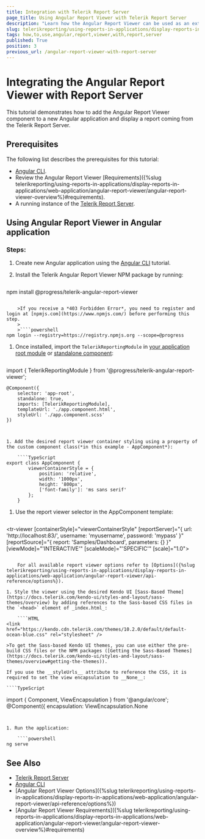 ```yaml
---
title: Integration with Telerik Report Server
page_title: Using Angular Report Viewer with Telerik Report Server
description: "Learn how the Angular Report Viewer can be used as an external viewer to display reports located and rendered on a Telerik Report Server."
slug: telerikreporting/using-reports-in-applications/display-reports-in-applications/web-application/angular-report-viewer/how-to-use-angular-report-viewer-with-report-server
tags: how,to,use,angular,report,viewer,with,report,server
published: True
position: 3
previous_url: /angular-report-viewer-with-report-server
---
```


# Integrating the Angular Report Viewer with Report Server

This tutorial demonstrates how to add the Angular Report Viewer component to a new Angular application and display a report coming from the Telerik Report Server.

## Prerequisites

The following list describes the prerequisites for this tutorial:

* [Angular CLI](https://angular.io/cli).
* Review the Angular Report Viewer [Requirements]({%slug telerikreporting/using-reports-in-applications/display-reports-in-applications/web-application/angular-report-viewer/angular-report-viewer-overview%}#requirements).
* A running instance of the [Telerik Report Server](https://docs.telerik.com/report-server/introduction).

## Using Angular Report Viewer in Angular application

### Steps:

1. Create new Angular application using the [Angular CLI](https://angular.io/cli) tutorial.
1. Install the Telerik Angular Report Viewer NPM package by running:

	````powershell
npm install @progress/telerik-angular-report-viewer
````

	>If you receive a *403 Forbidden Error*, you need to register and login at [npmjs.com](https://www.npmjs.com/) before performing this step.
	>
	>````powershell
npm login --registry=https://registry.npmjs.org --scope=@progress
````


1. Once installed, import the `TelerikReportingModule` in [your application root module](https://angular.io/guide/ngmodules#!#angular-modularity) or [standalone component](https://angular.dev/guide/components):

	````TypeScript
import { TelerikReportingModule } from '@progress/telerik-angular-report-viewer';

	@Component({
		selector: 'app-root',
		standalone: true,
		imports: [TelerikReportingModule],
		templateUrl: './app.component.html',
		styleUrl: './app.component.scss'
	})
````


1. Add the desired report viewer container styling using a property of the custom component class(*in this example - AppComponent*):

	````TypeScript
export class AppComponent {
		viewerContainerStyle = {
			position: 'relative',
			width: '1000px',
			height: '800px',
			['font-family']: 'ms sans serif'
		};
	}
````


1. Use the report viewer selector in the AppComponent template:

	````HTML
<tr-viewer
		[containerStyle]="viewerContainerStyle"
		[reportServer]="{
			url: 'http://localhost:83/',
			username: 'myusername',
			password: 'mypass'
		}"
		[reportSource]="{
			report: 'Samples/Dashboard',
			parameters: {}
		}" 
		[viewMode]="'INTERACTIVE'"
		[scaleMode]="'SPECIFIC'"
		[scale]="1.0">
	</tr-viewer>
````

	For all available report viewer options refer to [Options]({%slug telerikreporting/using-reports-in-applications/display-reports-in-applications/web-application/angular-report-viewer/api-reference/options%}).

1. Style the viewer using the desired Kendo UI [Sass-Based Theme](https://docs.telerik.com/kendo-ui/styles-and-layout/sass-themes/overview) by adding references to the Sass-based CSS files in the `<head>` element of _index.html_:

	````HTML
<link href="https://kendo.cdn.telerik.com/themes/10.2.0/default/default-ocean-blue.css" rel="stylesheet" />
````

	>To get the Sass-based Kendo UI themes, you can use either the pre-build CSS files or the NPM packages ([Getting the Sass-Based Themes](https://docs.telerik.com/kendo-ui/styles-and-layout/sass-themes/overview#getting-the-themes)).

	If you use the __styleUrls__ attribute to reference the CSS, it is required to set the view encapsulation to __None__:

	````TypeScript
import { Component, ViewEncapsulation } from '@angular/core';
		@Component({
			encapsulation: ViewEncapsulation.None
````


1. Run the application:

	````powershell
ng serve
````


## See Also

* [Telerik Report Server](https://docs.telerik.com/report-server/introduction)
* [Angular CLI](https://angular.io/cli)
* [Angular Report Viewer Options]({%slug telerikreporting/using-reports-in-applications/display-reports-in-applications/web-application/angular-report-viewer/api-reference/options%})
* [Angular Report Viewer Requirements]({%slug telerikreporting/using-reports-in-applications/display-reports-in-applications/web-application/angular-report-viewer/angular-report-viewer-overview%}#requirements)
